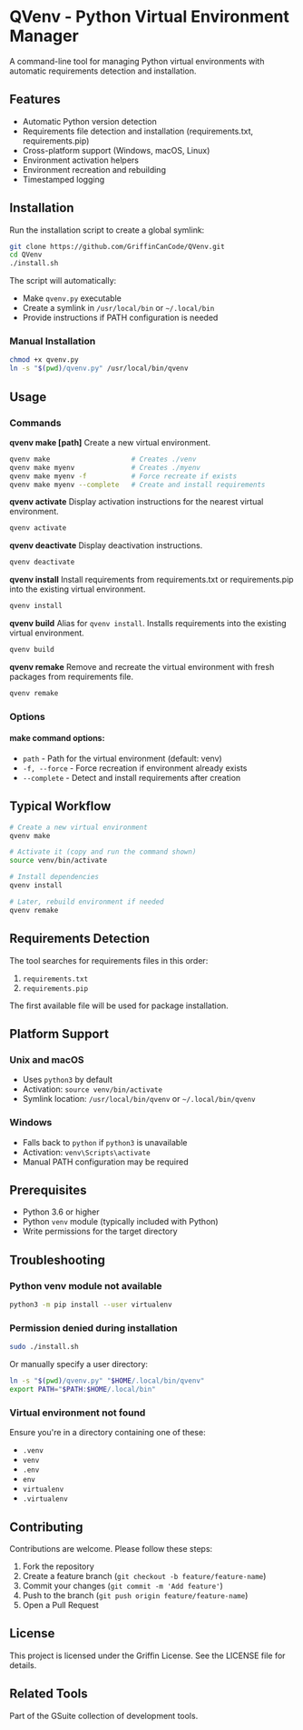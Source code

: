 # QVenv - Python Virtual Environment Manager

A command-line tool for managing Python virtual environments with automatic requirements detection and installation.

## Features

- Automatic Python version detection
- Requirements file detection and installation (requirements.txt, requirements.pip)
- Cross-platform support (Windows, macOS, Linux)
- Environment activation helpers
- Environment recreation and rebuilding
- Timestamped logging

## Installation

Run the installation script to create a global symlink:

```bash
git clone https://github.com/GriffinCanCode/QVenv.git
cd QVenv
./install.sh
```

The script will automatically:
- Make `qvenv.py` executable
- Create a symlink in `/usr/local/bin` or `~/.local/bin`
- Provide instructions if PATH configuration is needed

### Manual Installation

```bash
chmod +x qvenv.py
ln -s "$(pwd)/qvenv.py" /usr/local/bin/qvenv
```

## Usage

### Commands

**qvenv make [path]**
Create a new virtual environment.

```bash
qvenv make                    # Creates ./venv
qvenv make myenv              # Creates ./myenv
qvenv make myenv -f           # Force recreate if exists
qvenv make myenv --complete   # Create and install requirements
```

**qvenv activate**
Display activation instructions for the nearest virtual environment.

```bash
qvenv activate
```

**qvenv deactivate**
Display deactivation instructions.

```bash
qvenv deactivate
```

**qvenv install**
Install requirements from requirements.txt or requirements.pip into the existing virtual environment.

```bash
qvenv install
```

**qvenv build**
Alias for `qvenv install`. Installs requirements into the existing virtual environment.

```bash
qvenv build
```

**qvenv remake**
Remove and recreate the virtual environment with fresh packages from requirements file.

```bash
qvenv remake
```

### Options

#### make command options:
- `path` - Path for the virtual environment (default: venv)
- `-f, --force` - Force recreation if environment already exists
- `--complete` - Detect and install requirements after creation

## Typical Workflow

```bash
# Create a new virtual environment
qvenv make

# Activate it (copy and run the command shown)
source venv/bin/activate

# Install dependencies
qvenv install

# Later, rebuild environment if needed
qvenv remake
```

## Requirements Detection

The tool searches for requirements files in this order:
1. `requirements.txt`
2. `requirements.pip`

The first available file will be used for package installation.

## Platform Support

### Unix and macOS
- Uses `python3` by default
- Activation: `source venv/bin/activate`
- Symlink location: `/usr/local/bin/qvenv` or `~/.local/bin/qvenv`

### Windows
- Falls back to `python` if `python3` is unavailable
- Activation: `venv\Scripts\activate`
- Manual PATH configuration may be required

## Prerequisites

- Python 3.6 or higher
- Python `venv` module (typically included with Python)
- Write permissions for the target directory

## Troubleshooting

### Python venv module not available

```bash
python3 -m pip install --user virtualenv
```

### Permission denied during installation

```bash
sudo ./install.sh
```

Or manually specify a user directory:

```bash
ln -s "$(pwd)/qvenv.py" "$HOME/.local/bin/qvenv"
export PATH="$PATH:$HOME/.local/bin"
```

### Virtual environment not found

Ensure you're in a directory containing one of these:
- `.venv`
- `venv`
- `.env`
- `env`
- `virtualenv`
- `.virtualenv`

## Contributing

Contributions are welcome. Please follow these steps:

1. Fork the repository
2. Create a feature branch (`git checkout -b feature/feature-name`)
3. Commit your changes (`git commit -m 'Add feature'`)
4. Push to the branch (`git push origin feature/feature-name`)
5. Open a Pull Request

## License

This project is licensed under the Griffin License. See the LICENSE file for details.

## Related Tools

Part of the GSuite collection of development tools. 